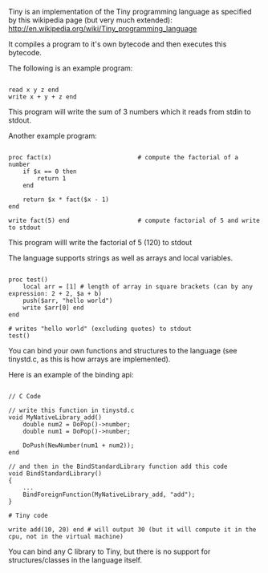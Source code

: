 Tiny is an implementation of the Tiny programming language as specified by this wikipedia page (but very much extended):
http://en.wikipedia.org/wiki/Tiny_programming_language

It compiles a program to it's own bytecode and then executes this bytecode.

The following is an example program:

```

read x y z end
write x + y + z end

```

This program will write the sum of 3 numbers which it reads from stdin to stdout.

Another example program:

```

proc fact(x)						# compute the factorial of a number
	if $x == 0 then	
		return 1
	end
	
	return $x * fact($x - 1)
end

write fact(5) end					# compute factorial of 5 and write to stdout

```

This program willl write the factorial of 5 (120) to stdout

The language supports strings as well as arrays
and local variables.

```

proc test()
	local arr = [1] # length of array in square brackets (can by any expression: 2 + 2, $a + b)
	push($arr, "hello world")
	write $arr[0] end
end

# writes "hello world" (excluding quotes) to stdout
test()

```

You can bind your own functions and structures to the language (see tinystd.c, as this is how arrays are implemented).

Here is an example of the binding api:

```

// C Code

// write this function in tinystd.c
void MyNativeLibrary_add()
	double num2 = DoPop()->number;
	double num1 = DoPop()->number;
	
	DoPush(NewNumber(num1 + num2));
end

// and then in the BindStandardLibrary function add this code
void BindStandardLibrary()
{
	...
	BindForeignFunction(MyNativeLibrary_add, "add");
}

# Tiny code

write add(10, 20) end # will output 30 (but it will compute it in the cpu, not in the virtual machine)

```

You can bind any C library to Tiny, but there is no support for structures/classes in the language itself.
